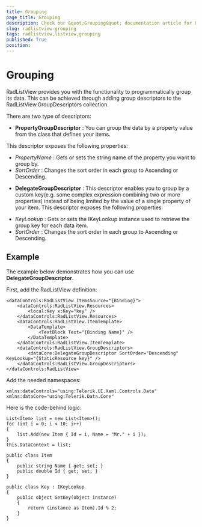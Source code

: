 ```yaml
---
title: Grouping
page_title: Grouping
description: Check our &quot;Grouping&quot; documentation article for RadListView for UWP control.
slug: radlistview-grouping
tags: radlistview,listview,grouping
published: True
position: 
---
```


# Grouping

RadListView provides you with the functionality to programmatically group its data. This can be achieved through adding group descriptors to the RadListView.GroupDescriptors collection.

There are two type of descriptors:

* **PropertyGroupDescriptor** : You can group the data by a property value from the class that defines your items.

This descriptor exposes the following properties:
 - *PropertyName* : Gets or sets the string name of the property you want to group by.
 - *SortOrder* : Changes the sort order in each group to Ascending or Descending.

* **DelegateGroupDescriptor** : This descriptor enables you to group by a custom key(e.g. some complex expression combining two or more properties) instead of being limited by the value of a single property of your item.
This descriptor exposes the following properties:
- *KeyLookup* : Gets or sets the IKeyLookup instance used to retrieve the group key for each data item.
- *SortOrder* : Changes the sort order in each group to Ascending or Descending.


## Example #

The example below demonstrates how you can use **DelegateGroupDescriptor**.

First, add the RadListView definition:

	<dataControls:RadListView ItemsSource="{Binding}">
		<dataControls:RadListView.Resources>
			<local:Key x:Key="key" />
		</dataControls:RadListView.Resources>
		<dataControls:RadListView.ItemTemplate>
			<DataTemplate>
				<TextBlock Text="{Binding Name}" />
			</DataTemplate>
		</dataControls:RadListView.ItemTemplate>
		<dataControls:RadListView.GroupDescriptors>
			<dataCore:DelegateGroupDescriptor SortOrder="Descending" KeyLookup="{StaticResource key}" />
		</dataControls:RadListView.GroupDescriptors>
	</dataControls:RadListView>

Add the needed namespaces:

	xmlns:dataControls="using:Telerik.UI.Xaml.Controls.Data"
	xmlns:dataCore="using:Telerik.Data.Core"

Here is the code-behind logic:

	List<Item> list = new List<Item>();
	for (int i = 0; i < 10; i++)
	{
		list.Add(new Item { Id = i, Name = "Mr." + i });
	}
	this.DataContext = list;

    public class Item
    {
        public string Name { get; set; }
        public double Id { get; set; }
    }

    public class Key : IKeyLookup
    {
        public object GetKey(object instance)
        {
            return (instance as Item).Id % 2;
        }
    }